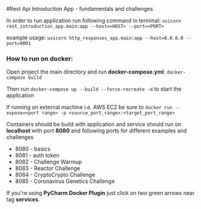 #Rest Api Introduction App - fundamentals and challenges 

In order to run application run following command in terminal:
`uvicorn rest_introduction_app.main:app --host=<HOST> --port=<PORT>`

example usage:
`uvicorn http_responses_app.main:app --host=0.0.0.0 --port=9001`

### How to run on docker:
Open project the main directory and run **docker-compose.yml**:
`docker-compose build`

Then run `docker-compose up --build --force-recreate -d` to start the application

If running on external machine i.e. AWS EC2 be sure to `docker run --expose=<port range> -p <source_port_range>:<target_port_range>`

Containers should be build with application and service should run on **localhost**  with port **8080** and following ports for different examples and challenges 

- 8080 - basics
- 8081 - auth token
- 8082 - Challenge Warmup
- 8083 - Reactor Challenge
- 8084 - CryptoCrypto Challenge
- 8085 - Coronavirus Genetics Challenge

If you're using **PyCharm Docker Plugin** just click on two green arrows near tag **services**.
